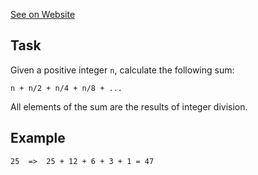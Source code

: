 [See on Website](https://www.codewars.com/kata/5a58d46cfd56cb4e8600009d)

## Task

Given a positive integer `n`, calculate the following sum: 

```
n + n/2 + n/4 + n/8 + ...
``` 

All elements of the sum are the results of integer division.

## Example

```
25  =>  25 + 12 + 6 + 3 + 1 = 47
```